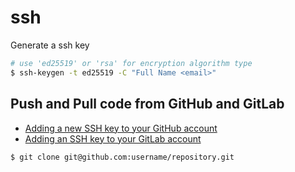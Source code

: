 # ssh

Generate a ssh key

```bash
# use 'ed25519' or 'rsa' for encryption algorithm type
$ ssh-keygen -t ed25519 -C "Full Name <email>"
```

## Push and Pull code from GitHub and GitLab

* [Adding a new SSH key to your GitHub account](https://docs.github.com/en/github/authenticating-to-github/adding-a-new-ssh-key-to-your-github-account)
* [Adding an SSH key to your GitLab account](https://docs.gitlab.com/ee/ssh/#adding-an-ssh-key-to-your-gitlab-account)

```bash
$ git clone git@github.com:username/repository.git
```
